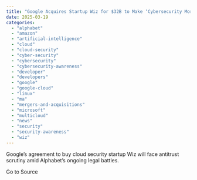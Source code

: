 ```yaml
---
title: "Google Acquires Startup Wiz for $32B to Make ‘Cybersecurity More Accessible And Simpler’"
date: 2025-03-19
categories: 
  - "alphabet"
  - "amazon"
  - "artificial-intelligence"
  - "cloud"
  - "cloud-security"
  - "cyber-security"
  - "cybersecurity"
  - "cybersecurity-awareness"
  - "developer"
  - "developers"
  - "google"
  - "google-cloud"
  - "linux"
  - "ma"
  - "mergers-and-acquisitions"
  - "microsoft"
  - "multicloud"
  - "news"
  - "security"
  - "security-awareness"
  - "wiz"
---
```


Google’s agreement to buy cloud security startup Wiz will face antitrust scrutiny amid Alphabet’s ongoing legal battles.

Go to Source
